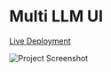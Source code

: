 # Multi LLM UI

[Live Deployment](https://multi-llm-ui.com.au/)

![Project Screenshot](assets/screenshot.png)
